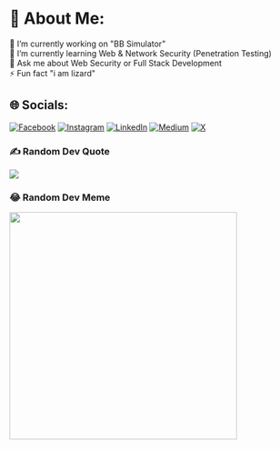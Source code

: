 # 💫 About Me:
🔭 I’m currently working on "BB Simulator"<br>🌱 I’m currently learning Web & Network Security (Penetration Testing)<br>💬 Ask me about Web Security or Full Stack Development<br>⚡ Fun fact "i am lizard"

## 🌐 Socials:
[![Facebook](https://img.shields.io/badge/Facebook-%231877F2.svg?logo=Facebook&logoColor=white)](https://facebook.com/raunakneupane) [![Instagram](https://img.shields.io/badge/Instagram-%23E4405F.svg?logo=Instagram&logoColor=white)](https://instagram.com/rezydev) [![LinkedIn](https://img.shields.io/badge/LinkedIn-%230077B5.svg?logo=linkedin&logoColor=white)](https://linkedin.com/in/rezydev) [![Medium](https://img.shields.io/badge/Medium-12100E?logo=medium&logoColor=white)](https://medium.com/@rezydev) [![X](https://img.shields.io/badge/X-black.svg?logo=X&logoColor=white)](https://x.com/rezydev) 

### ✍️ Random Dev Quote
![](https://quotes-github-readme.vercel.app/api?type=horizontal&theme=radical)

### 😂 Random Dev Meme
<img src='https://randommeme-five.vercel.app/' style="height: 400px;"/>
